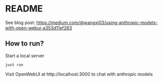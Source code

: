 # README

See blog post: https://medium.com/@wangxj03/using-anthropic-models-with-open-webui-a353d11ef283

## How to run?

Start a local server

```shell
just run
```

Visit OpenWebUI at http://localhost:3000 to chat with anthropic models
